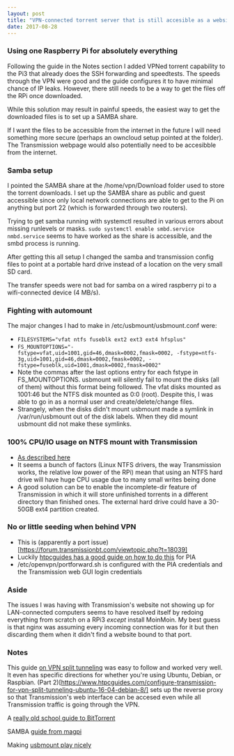 ```yaml
---
layout: post
title: "VPN-connected torrent server that is still accesible as a website or by SSH with local file sharing"
date: 2017-08-28
---
```

### Using one Raspberry Pi for absolutely everything
Following the guide in the Notes section I added VPNed torrent capability to the Pi3 that already does the SSH forwarding and speedtests.
The speeds through the VPN were good and the guide configures it to have minimal chance of IP leaks. However, there still needs to be a way to get the files off the RPi once downloaded.

While this solution may result in painful speeds, the easiest way to get the downloaded files is to set up a SAMBA share.

If I want the files to be accessible from the internet in the future I will need something more secure (perhaps an owncloud setup pointed at the folder). The Transmission webpage would also potentially need to be accesibble from the internet.

### Samba setup
I pointed the SAMBA share at the /home/vpn/Download folder used to store the torrent downloads. I set up the SAMBA share as public and guest accessible since only local network connections are able to get to the Pi on anything but port 22 (which is forwarded through two routers).

Trying to get samba running with systemctl resulted in various errors about missing runlevels or masks. `sudo systemctl enable smbd.service nmbd.service` seems to have worked as the share is accessible, and the smbd process is running.

After getting this all setup I changed the samba and transmission config files to point at a portable hard drive instead of a location on the very small SD card. 

The transfer speeds were not bad for samba on a wired raspberry pi to a wifi-connected device (4 MB/s).

### Fighting with automount
The major changes I had to make in /etc/usbmount/usbmount.conf were:
- `FILESYSTEMS="vfat ntfs fuseblk ext2 ext3 ext4 hfsplus"`
- `FS_MOUNTOPTIONS="-fstype=vfat,uid=1001,gid=46,dmask=0002,fmask=0002, -fstype=ntfs-3g,uid=1001,gid=46,dmask=0002,fmask=0002, -fstype=fuseblk,uid=1001,dmask=0002,fmask=0002"`
- Note the commas after the last options entry for each fstype in FS_MOUNTOPTIONS. usbmount will silently fail to mount the disks (all of them) without this format being followed. The vfat disks mounted as 1001:46 but the NTFS disk mounted as 0:0 (root). Despite this, I was able to go in as a normal user and create/delete/change files.
- Strangely, when the disks didn't mount usbmount made a symlink in /var/run/usbmount out of the disk labels. When they did mount usbmount did not make these symlinks.

### 100% CPU/IO usage on NTFS mount with Transmission
- [As described here](https://raspberrypi.stackexchange.com/questions/38437/mount-ntfs-using-99-of-my-cpu-with-transmission)
- It seems a bunch of factors (Linux NTFS drivers, the way Transmission works, the relative low power of the RPi) mean that using an NTFS hard drive will have huge CPU usage due to many small writes being done
- A good solution can be to enable the incomplete-dir feature of Transmission in which it will store unfinished torrents in a different directory than finished ones. The external hard drive could have a 30-50GB ext4 partition created.

### No or little seeding when behind VPN
- This is (apparently a port issue)[https://forum.transmissionbt.com/viewtopic.php?t=18039]
- Luckily [htpcguides has a good guide on how to do this](https://www.htpcguides.com/configure-auto-port-forward-pia-vpn-for-transmission/) for PIA
- /etc/openvpn/portforward.sh is configured with the PIA credentials and the Transmission web GUI login credentials

### Aside
The issues I was having with Transmission's website not showing up for LAN-connected computers seems to have resolved itself by redoing everything from scratch on a RPi3 _except_ install MoinMoin. My best guess is that nginx was assuming every incoming connection was for it but then discarding them when it didn't find a website bound to that port.

### Notes
This guide [on VPN split tunneling](https://www.htpcguides.com/force-torrent-traffic-vpn-split-tunnel-debian-8-ubuntu-16-04/ "VPN Split Tunnel") was easy to follow and worked very well. It even has specific directions for whether you're using Ubuntu, Debian, or Raspbian. (Part 2)[https://www.htpcguides.com/configure-transmission-for-vpn-split-tunneling-ubuntu-16-04-debian-8/] sets up the reverse proxy so that Transmission's web interface can be accesed even while all Transmission traffic is going through the VPN.

A [really old school guide to BitTorrent](http://lifehacker.com/285489/a-beginners-guide-to-bittorrent)

SAMBA [guide from magpi](https://www.raspberrypi.org/magpi/samba-file-server/)

Making [usbmount play nicely](https://raspberrypi.stackexchange.com/questions/41959/automount-various-usb-stick-file-systems-on-jessie-lite)
